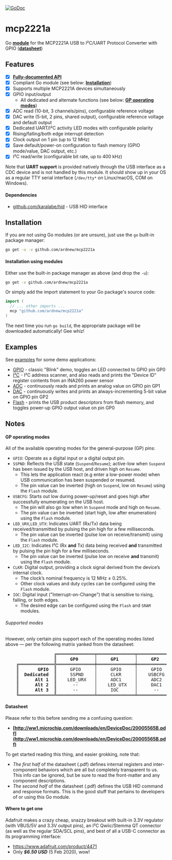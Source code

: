 [![GoDoc][docimg]][docurl]

[docimg]:https://godoc.org/github.com/ardnew/mcp2221a?status.svg
[docurl]:https://godoc.org/github.com/ardnew/mcp2221a

# mcp2221a
Go **[module](https://blog.golang.org/using-go-modules)** for the MCP2221A USB to I²C/UART Protocol Converter with GPIO (**[datasheet](http://ww1.microchip.com/downloads/en/DeviceDoc/20005565B.pdf)**)

## Features
- [x] **[Fully-documented API](https://godoc.org/github.com/ardnew/mcp2221a)**
- [x] Compliant Go module (see below: **[Installation](#installation)**)
- [x] Supports multiple MCP2221A devices simultaneously
- [x] GPIO input/output
   - All dedicated and alternate functions (see below: **[GP operating modes](#gp-operating-modes)**)
- [x] ADC read (10-bit, 3 channels/pins), configurable reference voltage
- [x] DAC write (5-bit, 2 pins, shared output), configurable reference voltage and default output
- [x] Dedicated UART/I²C activity LED modes with configurable polarity
- [x] Rising/falling/both edge interrupt detection
- [x] Clock output on 1 pin (up to 12 MHz)
- [x] Save default/power-on configuration to flash memory (GPIO mode/value, DAC output, etc.)
- [x] I²C read/write (configurable bit rate, up to 400 kHz)

Note that **UART support** is provided natively through the USB interface as a CDC device and is not handled by this module. It should show up in your OS as a regular TTY serial interface (`/dev/tty*` on Linux/macOS, COM on Windows).

#### Dependencies
- [github.com/karalabe/hid](https://github.com/karalabe/hid) - USB HID interface

## Installation
If you are not using Go modules (or are unsure), just use the `go` built-in package manager:
```sh
go get -u -v github.com/ardnew/mcp2221a
```

#### Installation using modules
Either use the built-in package manager as above (and drop the `-u`):
```sh
go get -v github.com/ardnew/mcp2221a
```

Or simply add the import statement to your Go package's source code:
```go
import (
  // ... other imports ...
  mcp "github.com/ardnew/mcp2221a"
)
```
The next time you run `go build`, the appropriate package will be downloaded automatically! Gee whiz!

## Examples
See [examples](examples) for some demo applications:
- [GPIO](examples/gpio/main.go) - classic "Blink" demo, toggles an LED connected to GPIO pin GP0
- [I²C](examples/i2c/main.go) - I²C address scanner, and also reads and prints the "Device ID" register contents from an INA260 power sensor
- [ADC](examples/adc/main.go) - continuously reads and prints an analog value on GPIO pin GP1
- [DAC](examples/dac/main.go) - continuously writes and prints an always-incrementing 5-bit value on GPIO pin GP2
- [Flash](examples/flash/main.go) - prints the USB product descriptors from flash memory, and toggles power-up GPIO output value on pin GP0

## Notes
#### GP operating modes
All of the available operating modes for the general-purpose (GP) pins:

- `GPIO`: Operate as a digital input or a digital output pin.
- `SSPND`: Reflects the USB state (`Suspend`/`Resume`); active-low when `Suspend` has been issued by the USB host, and driven high on `Resume`.
   - This lets the application react (e.g enter a low-power mode) when USB communication has been suspended or resumed.
   - The pin value can be inverted (high on `Suspend`, low on `Resume`) using the `Flash` module.
- `USBCFG`: Starts out low during power-up/reset and goes high after successfully enumerating on the USB host.
   - The pin will also go low when in `Suspend` mode and high on `Resume`.
   - The pin value can be inverted (start high, low after enumeration) using the `Flash` module.
- `LED_URX`,`LED_UTX`: Indicates UART (Rx/Tx) data being received/transmitted by pulsing the pin high for a few milliseconds.
   - The pin value can be inverted (pulse low on receive/transmit) using the `Flash` module.
- `LED_I2C`: Indicates I²C (Rx **and** Tx) data being received **and** transmitted by pulsing the pin high for a few milliseconds.
   - The pin value can be inverted (pulse low on receive **and** transmit) using the `Flash` module.
- `CLKR`: Digital output, providing a clock signal derived from the device’s internal clock.
   - The clock’s nominal frequency is 12 MHz ± 0.25%.
   - Other clock values and duty cycles can be configured using the `Flash` module.
- `IOC`: Digital input ("Interrupt-on-Change") that is sensitive to rising, falling, or both edges.
   - The desired edge can be configured using the `Flash` and `SRAM` modules.

###### Supported modes
However, only certain pins support each of the operating modes listed above — per the following matrix yanked from the datasheet:
<pre>
                  ╔══════════════╤══════════════╤══════════════╤══════════════╗
                  ║<b>     GP0      </b>│<b>     GP1      </b>│<b>     GP2      </b>│<b>     GP3      </b>║
    ╔═════════════╬══════════════╪══════════════╪══════════════╪══════════════╣
    ║<b>       GPIO  </b>║     GPIO     │     GPIO     │     GPIO     │     GPIO     ║
    ║<b>  Dedicated  </b>║     SSPND    │     CLKR     │    USBCFG    │    LED_I2C   ║
    ║<b>      Alt 1  </b>║    LED_URX   │     ADC1     │     ADC2     │     ADC3     ║
    ║<b>      Alt 2  </b>║      --      │    LED_UTX   │     DAC1     │     DAC2     ║
    ║<b>      Alt 3  </b>║      --      │     IOC      │      --      │      --      ║
    ╚═════════════╩══════════════╧══════════════╧══════════════╧══════════════╝
</pre>

#### Datasheet
Please refer to this before sending me a confusing question:
- **[http://ww1.microchip.com/downloads/en/DeviceDoc/20005565B.pdf](http://ww1.microchip.com/downloads/en/DeviceDoc/20005565B.pdf)**

To get started reading this thing, and easier grokking, note that:
   - *The first half* of the datasheet (.pdf) defines internal registers and inter-component behaviors which are all but completely transparent to us. This info can be ignored, but be sure to read the front-matter and any component descriptions.
   - *The second half* of the datasheet (.pdf) defines the USB HID command and response formats. This is the good stuff that pertains to developers of or using this Go module.

#### Where to get one
Adafruit makes a crazy cheap, snazzy breakout with built-in 3.3V regulator (with VBUS/5V and 3.3V output pins), an I²C Qwiic/Stemma QT connector (as well as the regular SDA/SCL pins), and best of all a USB-C connector as its programming interface:
- https://www.adafruit.com/product/4471
- Only _**$6.50 USD**_ (5 Feb 2020), wow!

